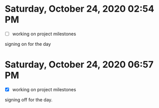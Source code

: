 # Saturday, October 24, 2020 02:54 PM
- [ ] working on project milestones

signing on for the day

# Saturday, October 24, 2020 06:57 PM
- [x] working on project milestones

signing off for the day.
